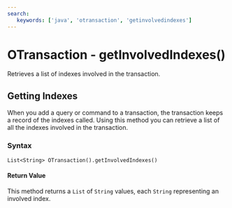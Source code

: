 ```yaml
---
search:
   keywords: ['java', 'otransaction', 'getinvolvedindexes']
---
```


# OTransaction - getInvolvedIndexes()

Retrieves a list of indexes involved in the transaction.

## Getting Indexes

When you add a query or command to a transaction, the transaction keeps a record of the indexes called.  Using this method you can retrieve a list of all the indexes involved in the transaction.

### Syntax

```
List<String> OTransaction().getInvolvedIndexes()
```

#### Return Value

This method returns a `List` of `String` values, each `String` representing an involved index.


